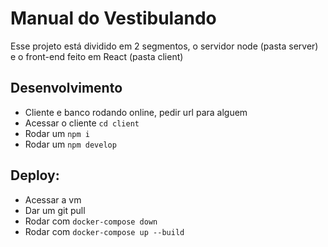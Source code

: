 # Manual do Vestibulando  
Esse projeto está dividido em 2 segmentos, o servidor node (pasta server) e o front-end feito em React (pasta client)

## Desenvolvimento
- Cliente e banco rodando online, pedir url para alguem
- Acessar o cliente `cd client`
- Rodar um `npm i`
- Rodar um `npm develop`

## Deploy:
- Acessar a vm
- Dar um git pull
- Rodar com `docker-compose down`
- Rodar com `docker-compose up --build`

